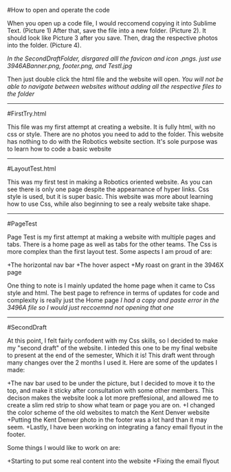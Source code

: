 #How to open and operate the code

When you open up a code file, I would reccomend copying it into Sublime Text. (Picture 1)
After that, save the file into a new folder. (Picture 2).
It should look like Picture 3 after you save.
Then, drag the respective photos into the folder. (Picture 4).

_In the SecondDraftFolder, disrgared alll the favicon and icon .pngs. just use 3946ABanner.png, footer.png, and TestI.jpg_

Then just double click the html file and the website will open.
_You will not be able to navigate between websites without adding all the respective files to the folder_

---

#FirstTry.html

This file was my first attempt at creating a website. It is fully html, with no css or style.
There are no photos you need to add to the folder.
This website has nothing to do with the Robotics website section. It's sole purpose was to learn how to code a basic website

---

#LayoutTest.html

This was my first test in making a Robotics oriented website. As you can see there is only one page despite the appearnance of hyper links. 
Css style is used, but it is super basic. This website was more about learning how to use Css, while also beginning to see a realy website take shape.

---

#PageTest

Page Test is my first attempt at making a website with multiple pages and tabs. There is a home page as well as tabs for the other teams.
The Css is more complex than the first layout test. Some aspects I am proud of are:

+The horizontal nav bar
+The hover aspect
+My roast on grant in the 3946X page

One thing to note is I mainly updated the home page when it came to Css style and html. 
The best page to refrence in terms of updates for code and complexity is really just the Home page
_I had a copy and paste error in the 3496A file so I would just reccoemnd not opening that one_

---

#SecondDraft

At this point, I felt fairly confodent with my Css skills, so I decided to make my "second draft" of the website. 
I inteded this one to be my final website to present at the end of the semester, Which it is!
This draft went through many changes over the 2 months I used it. Here are some of the updates I made:
 
+The nav bar used to be under the picture, but I decided to move it to the top, and make it sticky after consultation with some other members. This decison makes the website look a lot more preffesional, and allowed me to create a slim red strip to show what team or page you are on.
+I changed the color scheme of the old websites to match the Kent Denver website
+Putting the Kent Denver photo in the footer was a lot hard than it may seem.
+Lastly, I have been working on integrating a fancy email flyout in the footer.

Some things I would like to work on are:

+Starting to put some real content into the website
+Fixing the email flyout
